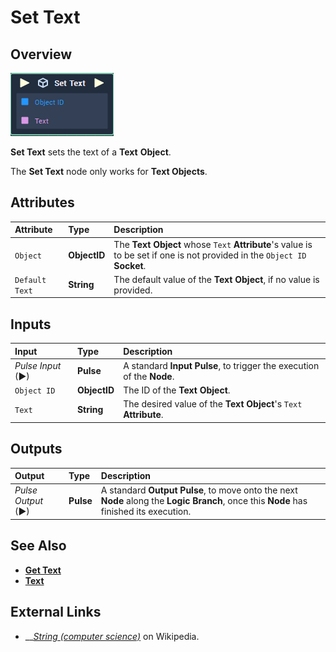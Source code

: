 # Set Text

## Overview

![The Set Text Node.](../../../.gitbook/assets/set-text.PNG)

**Set Text** sets the text of a **Text** **Object**.

The **Set Text** node only works for **Text Objects**.

## Attributes

| Attribute | Type | Description |
| :--- | :--- | :--- |
| `Object` | **ObjectID** | The **Text** **Object** whose `Text` **Attribute**'s value is to be set if one is not provided in the `Object ID` **Socket**. |
| `Default Text` | **String** | The default value of the **Text Object**, if no value is provided. |

## Inputs

| Input | Type | Description |
| :--- | :--- | :--- |
| _Pulse Input_ \(►\) | **Pulse** | A standard **Input Pulse**, to trigger the execution of the **Node**. |
| `Object ID` | **ObjectID** | The ID of the **Text** **Object**. |
| `Text` | **String** | The desired value of the **Text Object**'s `Text` **Attribute**. |

## Outputs

| Output | Type | Description |
| :--- | :--- | :--- |
| _Pulse Output_ \(►\) | **Pulse** | A standard **Output Pulse**, to move onto the next **Node** along the **Logic Branch**, once this **Node** has finished its execution. |

## See Also

* [**Get Text**](https://github.com/cgi-studio-gmbh/incari-doc/tree/66656c2442958de634bc73f77b533a03f83df0fb/toolbox/incari/object/get-text.md)
* [**Text**](https://github.com/cgi-studio-gmbh/incari-doc/tree/66656c2442958de634bc73f77b533a03f83df0fb/toolbox/incari/object/objects/scene-objects/sprites/text.md)

## External Links

* \_\_[_String \(computer science\)_](https://en.wikipedia.org/wiki/String_%28computer_science%29) on Wikipedia.

